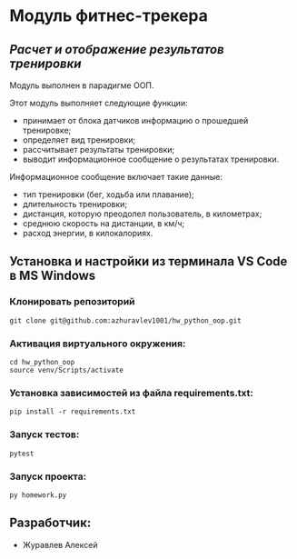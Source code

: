 # Модуль фитнес-трекера
## _Расчет и отображение результатов тренировки_
Модуль выполнен в парадигме ООП.

Этот модуль выполняет следующие функции:
- принимает от блока датчиков информацию о прошедшей тренировке;
- определяет вид тренировки;
- рассчитывает результаты тренировки;
- выводит информационное сообщение о результатах тренировки.

Информационное сообщение включает такие данные:
- тип тренировки (бег, ходьба или плавание);
- длительность тренировки;
- дистанция, которую преодолел пользователь, в километрах;
- среднюю скорость на дистанции, в км/ч;
- расход энергии, в килокалориях.
## Установка и настройки из терминала VS Code в MS Windows
### Клонировать репозиторий
```
git clone git@github.com:azhuravlev1001/hw_python_oop.git
```
### Активация виртуального окружения:
```
cd hw_python_oop
source venv/Scripts/activate
```
### Установка зависимостей из файла requirements.txt:
```
pip install -r requirements.txt
```
### Запуск тестов:
```
pytest
```
### Запуск проекта:
```
py homework.py
```
## Разработчик:
- Журавлев Алексей
